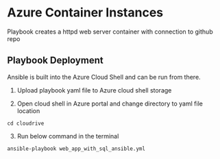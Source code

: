 # Azure Container Instances
Playbook creates a httpd web server container with connection to github repo

## Playbook Deployment
Ansible is built into the Azure Cloud Shell and can be run from there.
1. Upload playbook yaml file to Azure cloud shell storage

2. Open cloud shell in Azure portal and change directory to yaml file location
```
cd cloudrive
```

3. Run below command in the terminal
```
ansible-playbook web_app_with_sql_ansible.yml
```
